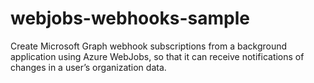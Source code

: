 # webjobs-webhooks-sample
Create Microsoft Graph webhook subscriptions from a background application using Azure WebJobs, so that it can receive notifications of changes in a user’s organization data.
